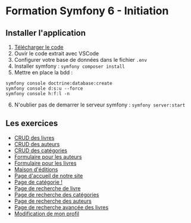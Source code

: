 # Formation Symfony 6 - Initiation

## Installer l'application

1. [Télécharger le code](https://github.com/Djeg/formation-symfony/archive/refs/heads/session/30.05.22-03.06.22.zip)
2. Ouvir le code extrait avec VSCode
3. Configurer votre base de données dans le fichier `.env`
4. Installer symfony : `symfony composer install`
5. Mettre en place la bdd :

```
symfony console doctrine:database:create
symfony console d:s:u --force
symfony console h:f:l -n
```

6. N'oublier pas de demarrer le serveur symfony : `symfony server:start`

## Les exercices

-   [CRUD des livres](./exos/crud-book.md)
-   [CRUD des auteurs](./exos/crud-author.md)
-   [CRUD des catégories](./exos/crud-category.md)
-   [Formulaire pour les auteurs](./exos/form-author.md)
-   [Formulaire pour les livres](./exos/form-book.md)
-   [Maison d'éditions](./exos/publisher.md)
-   [Page d'accueil de notre site](./exos/home.md)
-   [Page de catégorie !](./exos/category.md)
-   [Page de recherche de livre](./exos/search.md)
-   [Page de recherche des catégories](./exos/search-categories.md)
-   [Page de recherche des auteurs](./exos/search-authors.md)
-   [Page de recherche avancée des livres](./exos/advanced-book-search.md)
-   [Modification de mon profil](./exos/profile.md)

